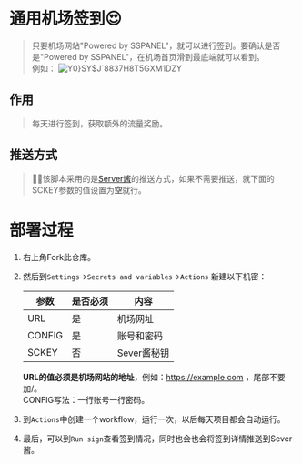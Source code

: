 # 通用机场签到😍<br/>
>只要机场网站"Powered by SSPANEL"，就可以进行签到。要确认是否是"Powered by SSPANEL"，在机场首页滑到最底端就可以看到。<br/>例如：
![Y0}SY$J`8837H8T5GXM1DZY](https://user-images.githubusercontent.com/21276183/214764546-4f66333a-cb9b-420e-8260-697d26fb4547.png)
## 作用
>每天进行签到，获取额外的流量奖励。
## 推送方式
>🚀🚀该脚本采用的是<a href = 'https://sct.ftqq.com/r/5126'>Server酱</a>的推送方式，如果不需要推送，就下面的SCKEY参数的值设置为<b>空</b>就行。
# 部署过程
1. 右上角Fork此仓库。
2. 然后到`Settings`→`Secrets and variables`→`Actions` 新建以下机密：

    | 参数 | 是否必须 | 内容 |
    | ---- | -------- | ---- |
    | URL | 是 | 机场网址 |
    | CONFIG | 是 | 账号和密码 |
    | SCKEY | 否 | Sever酱秘钥 |

    <b>URL的值必须是机场网站的地址</b>，例如：https://example.com ，尾部不要加/。<br/>CONFIG写法：一行账号一行密码。
4. 到`Actions`中创建一个workflow，运行一次，以后每天项目都会自动运行。
5. 最后，可以到`Run sign`查看签到情况，同时也会也会将签到详情推送到Sever酱。
